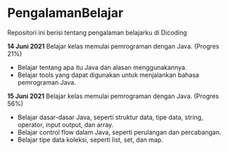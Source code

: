 # PengalamanBelajar
Repositori ini berisi tentang pengalaman belajarku di Dicoding

**14 Juni 2021**
Belajar kelas memulai pemrograman dengan Java. (Progres 21%)
- Belajar tentang apa itu Java dan alasan menggunakannya.
- Belajar tools yang dapat digunakan untuk menjalankan bahasa pemrograman Java.

**15 Juni 2021**
Belajar kelas memulai pemrograman dengan Java. (Progres 56%)
- Belajar dasar-dasar Java, seperti struktur data, tipe data, string, operator, input output, dan array.
- Belajar control flow dalam Java, seperti perulangan dan percabangan.
- Belajar tipe data koleksi, seperti list, set, dan map. 
